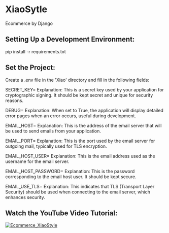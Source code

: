 # XiaoSytle
Ecommerce by Django

## Setting Up a Development Environment:
pip install -r requirements.txt

## Set the Project:
Create a .env file in the 'Xiao' directory and fill in the following fields:

SECRET_KEY=
Explanation: This is a secret key used by your application for cryptographic signing. It should be kept secret and unique for security reasons.

DEBUG=
Explanation: When set to True, the application will display detailed error pages when an error occurs, useful during development.

EMAIL_HOST=
Explanation: This is the address of the email server that will be used to send emails from your application.

EMAIL_PORT=
Explanation: This is the port used by the email server for outgoing mail, typically used for TLS encryption.

EMAIL_HOST_USER=
Explanation: This is the email address used as the username for the email server.

EMAIL_HOST_PASSWORD=
Explanation: This is the password corresponding to the email host user. It should be kept secure.

EMAIL_USE_TLS=
Explanation: This indicates that TLS (Transport Layer Security) should be used when connecting to the email server, which enhances security.

## Watch the YouTube Video Tutorial:
[![Ecommerce_XiaoStyle](https://res.cloudinary.com/marcomontalbano/image/upload/v1724291960/video_to_markdown/images/youtube--qSkVLSqW5Wo-c05b58ac6eb4c4700831b2b3070cd403.jpg)](https://www.youtube.com/watch?v=qSkVLSqW5Wo "Ecommerce_XiaoStyle")

